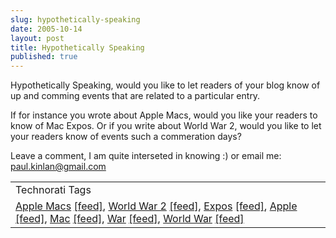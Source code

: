 ```yaml
---
slug: hypothetically-speaking
date: 2005-10-14
layout: post
title: Hypothetically Speaking
published: true
---
```

Hypothetically Speaking, would you like to let readers of your blog know of up and comming events that are related to a particular entry.<p />If for instance you wrote about Apple Macs, would you like your readers to know of Mac Expos.  Or if you write about World War 2, would you like to let your readers know of events such a commeration days?<p />Leave a comment, I am quite interseted in knowing :) or email me: <a href="mailto:%20paul.kinlan@gmail.com">paul.kinlan@gmail.com</a><p /><table class="TechnoratiHead TagHeader">
<tr><td>Technorati Tags</td></tr>
<tr class="Technorati"><td>
<a href="http://www.technorati.com/tag/Apple%20Macs" class="Tag" rel="tag">Apple Macs</a> <a href="http://feeds.technorati.com/feed/posts/tag/Apple%20Macs" class="Tag">[feed]</a>, <a href="http://www.technorati.com/tag/World%20War%202" class="Tag" rel="tag">World War 2</a> <a href="http://feeds.technorati.com/feed/posts/tag/World%20War%202" class="Tag">[feed]</a>, <a href="http://www.technorati.com/tag/Expos" class="Tag" rel="tag">Expos</a> <a href="http://feeds.technorati.com/feed/posts/tag/Expos" class="Tag">[feed]</a>, <a href="http://www.technorati.com/tag/Apple" class="Tag" rel="tag">Apple</a> <a href="http://feeds.technorati.com/feed/posts/tag/Apple" class="Tag">[feed]</a>, <a href="http://www.technorati.com/tag/Mac" class="Tag" rel="tag">Mac</a> <a href="http://feeds.technorati.com/feed/posts/tag/Mac" class="Tag">[feed]</a>, <a href="http://www.technorati.com/tag/War" class="Tag" rel="tag">War</a> <a href="http://feeds.technorati.com/feed/posts/tag/War" class="Tag">[feed]</a>, <a href="http://www.technorati.com/tag/World%20War" class="Tag" rel="tag">World War</a> <a href="http://feeds.technorati.com/feed/posts/tag/World%20War" class="Tag">[feed]</a>
</td></tr>
</table><div class="blogger-post-footer"><img class="posterous_download_image" src="https://blogger.googleusercontent.com/tracker/8109338-112932654353301452?l=www.kinlan.co.uk%2Findex.html" height="1" alt="" width="1" /></div>

